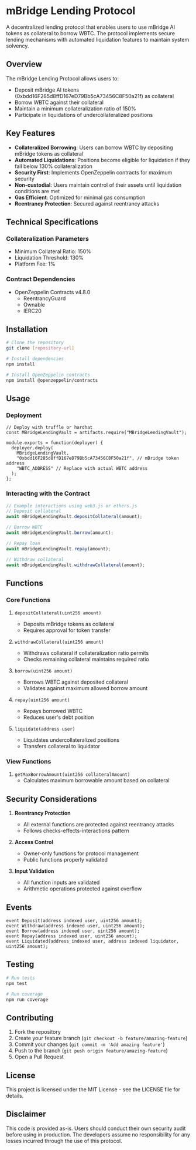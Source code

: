 # mBridge Lending Protocol

A decentralized lending protocol that enables users to use mBridge AI tokens as collateral to borrow WBTC. The protocol implements secure lending mechanisms with automated liquidation features to maintain system solvency.

## Overview

The mBridge Lending Protocol allows users to:
- Deposit mBridge AI tokens (0xbdd16F285d8ffD167eD79Bb5cA73456C8F50a21f) as collateral
- Borrow WBTC against their collateral
- Maintain a minimum collateralization ratio of 150%
- Participate in liquidations of undercollateralized positions

## Key Features

- **Collateralized Borrowing**: Users can borrow WBTC by depositing mBridge tokens as collateral
- **Automated Liquidations**: Positions become eligible for liquidation if they fall below 130% collateralization
- **Security First**: Implements OpenZeppelin contracts for maximum security
- **Non-custodial**: Users maintain control of their assets until liquidation conditions are met
- **Gas Efficient**: Optimized for minimal gas consumption
- **Reentrancy Protection**: Secured against reentrancy attacks

## Technical Specifications

### Collateralization Parameters
- Minimum Collateral Ratio: 150%
- Liquidation Threshold: 130%
- Platform Fee: 1%

### Contract Dependencies
- OpenZeppelin Contracts v4.8.0
  - ReentrancyGuard
  - Ownable
  - IERC20

## Installation

```bash
# Clone the repository
git clone [repository-url]

# Install dependencies
npm install

# Install OpenZeppelin contracts
npm install @openzeppelin/contracts
```

## Usage

### Deployment

```solidity
// Deploy with truffle or hardhat
const MBridgeLendingVault = artifacts.require("MBridgeLendingVault");

module.exports = function(deployer) {
  deployer.deploy(
    MBridgeLendingVault,
    "0xbdd16F285d8ffD167eD79Bb5cA73456C8F50a21f", // mBridge token address
    "WBTC_ADDRESS" // Replace with actual WBTC address
  );
};
```

### Interacting with the Contract

```javascript
// Example interactions using web3.js or ethers.js
// Deposit collateral
await mBridgeLendingVault.depositCollateral(amount);

// Borrow WBTC
await mBridgeLendingVault.borrow(amount);

// Repay loan
await mBridgeLendingVault.repay(amount);

// Withdraw collateral
await mBridgeLendingVault.withdrawCollateral(amount);
```

## Functions

### Core Functions

1. `depositCollateral(uint256 amount)`
   - Deposits mBridge tokens as collateral
   - Requires approval for token transfer

2. `withdrawCollateral(uint256 amount)`
   - Withdraws collateral if collateralization ratio permits
   - Checks remaining collateral maintains required ratio

3. `borrow(uint256 amount)`
   - Borrows WBTC against deposited collateral
   - Validates against maximum allowed borrow amount

4. `repay(uint256 amount)`
   - Repays borrowed WBTC
   - Reduces user's debt position

5. `liquidate(address user)`
   - Liquidates undercollateralized positions
   - Transfers collateral to liquidator

### View Functions

1. `getMaxBorrowAmount(uint256 collateralAmount)`
   - Calculates maximum borrowable amount based on collateral

## Security Considerations

1. **Reentrancy Protection**
   - All external functions are protected against reentrancy attacks
   - Follows checks-effects-interactions pattern

2. **Access Control**
   - Owner-only functions for protocol management
   - Public functions properly validated

3. **Input Validation**
   - All function inputs are validated
   - Arithmetic operations protected against overflow

## Events

```solidity
event Deposit(address indexed user, uint256 amount);
event Withdraw(address indexed user, uint256 amount);
event Borrow(address indexed user, uint256 amount);
event Repay(address indexed user, uint256 amount);
event Liquidated(address indexed user, address indexed liquidator, uint256 amount);
```

## Testing

```bash
# Run tests
npm test

# Run coverage
npm run coverage
```

## Contributing

1. Fork the repository
2. Create your feature branch (`git checkout -b feature/amazing-feature`)
3. Commit your changes (`git commit -m 'Add amazing feature'`)
4. Push to the branch (`git push origin feature/amazing-feature`)
5. Open a Pull Request

## License

This project is licensed under the MIT License - see the LICENSE file for details.

## Disclaimer

This code is provided as-is. Users should conduct their own security audit before using in production. The developers assume no responsibility for any losses incurred through the use of this protocol.
